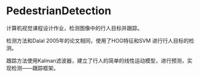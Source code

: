 PedestrianDetection
===================

计算机视觉课程设计作业，检测图像中的行人目标并跟踪。

检测方法和Dalal 2005年的论文相同，使用了HOG特征和SVM 进行行人目标的检测。

跟踪方法使用Kalman滤波器，建立了行人的简单的线性运动模型，进行预测，实现检测——跟踪框架。
